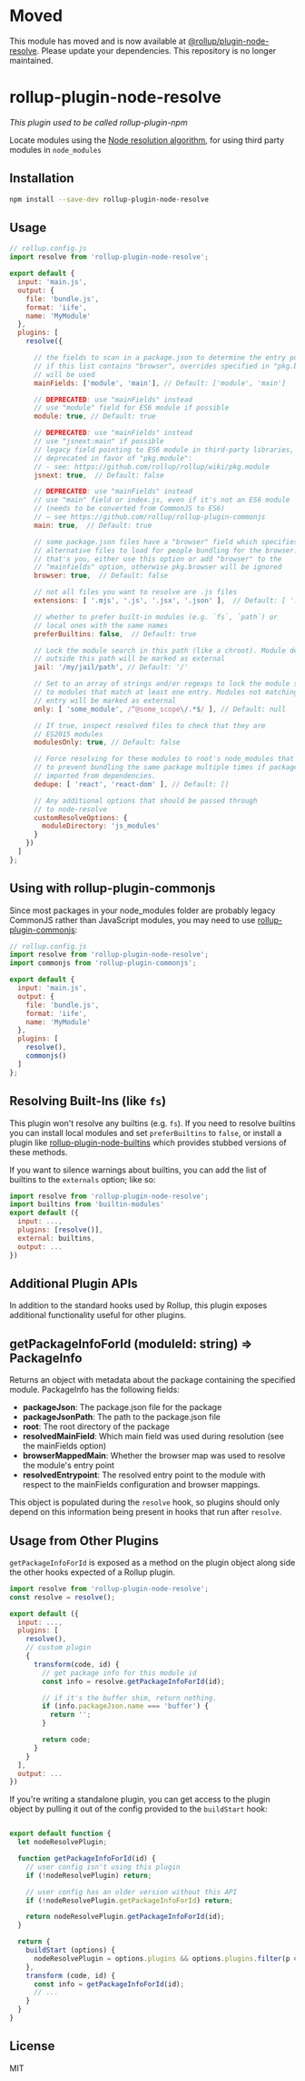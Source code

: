 # Moved

This module has moved and is now available at [@rollup/plugin-node-resolve](https://github.com/rollup/plugins). Please update your dependencies. This repository is no longer maintained.


# rollup-plugin-node-resolve

*This plugin used to be called rollup-plugin-npm*

Locate modules using the [Node resolution algorithm](https://nodejs.org/api/modules.html#modules_all_together), for using third party modules in `node_modules`

## Installation

```bash
npm install --save-dev rollup-plugin-node-resolve
```

## Usage

```js
// rollup.config.js
import resolve from 'rollup-plugin-node-resolve';

export default {
  input: 'main.js',
  output: {
    file: 'bundle.js',
    format: 'iife',
    name: 'MyModule'
  },
  plugins: [
    resolve({

      // the fields to scan in a package.json to determine the entry point
      // if this list contains "browser", overrides specified in "pkg.browser"
      // will be used
      mainFields: ['module', 'main'], // Default: ['module', 'main']

      // DEPRECATED: use "mainFields" instead
      // use "module" field for ES6 module if possible
      module: true, // Default: true

      // DEPRECATED: use "mainFields" instead
      // use "jsnext:main" if possible
      // legacy field pointing to ES6 module in third-party libraries,
      // deprecated in favor of "pkg.module":
      // - see: https://github.com/rollup/rollup/wiki/pkg.module
      jsnext: true,  // Default: false

      // DEPRECATED: use "mainFields" instead
      // use "main" field or index.js, even if it's not an ES6 module
      // (needs to be converted from CommonJS to ES6)
      // – see https://github.com/rollup/rollup-plugin-commonjs
      main: true,  // Default: true

      // some package.json files have a "browser" field which specifies
      // alternative files to load for people bundling for the browser. If
      // that's you, either use this option or add "browser" to the
      // "mainfields" option, otherwise pkg.browser will be ignored
      browser: true,  // Default: false

      // not all files you want to resolve are .js files
      extensions: [ '.mjs', '.js', '.jsx', '.json' ],  // Default: [ '.mjs', '.js', '.json', '.node' ]

      // whether to prefer built-in modules (e.g. `fs`, `path`) or
      // local ones with the same names
      preferBuiltins: false,  // Default: true

      // Lock the module search in this path (like a chroot). Module defined
      // outside this path will be marked as external
      jail: '/my/jail/path', // Default: '/'

      // Set to an array of strings and/or regexps to lock the module search
      // to modules that match at least one entry. Modules not matching any
      // entry will be marked as external
      only: [ 'some_module', /^@some_scope\/.*$/ ], // Default: null

      // If true, inspect resolved files to check that they are
      // ES2015 modules
      modulesOnly: true, // Default: false

      // Force resolving for these modules to root's node_modules that helps
      // to prevent bundling the same package multiple times if package is
      // imported from dependencies.
      dedupe: [ 'react', 'react-dom' ], // Default: []

      // Any additional options that should be passed through
      // to node-resolve
      customResolveOptions: {
        moduleDirectory: 'js_modules'
      }
    })
  ]
};
```

## Using with rollup-plugin-commonjs

Since most packages in your node_modules folder are probably legacy CommonJS rather than JavaScript modules, you may need to use [rollup-plugin-commonjs](https://github.com/rollup/rollup-plugin-commonjs):

```js
// rollup.config.js
import resolve from 'rollup-plugin-node-resolve';
import commonjs from 'rollup-plugin-commonjs';

export default {
  input: 'main.js',
  output: {
    file: 'bundle.js',
    format: 'iife',
    name: 'MyModule'
  },
  plugins: [
    resolve(),
    commonjs()
  ]
};
```

## Resolving Built-Ins (like `fs`)

This plugin won't resolve any builtins (e.g. `fs`). If you need to resolve builtins you can install local modules and set `preferBuiltins` to `false`, or install a plugin like [rollup-plugin-node-builtins](https://github.com/calvinmetcalf/rollup-plugin-node-builtins) which provides stubbed versions of these methods.

If you want to silence warnings about builtins, you can add the list of builtins to the `externals` option; like so:

```js
import resolve from 'rollup-plugin-node-resolve';
import builtins from 'builtin-modules'
export default ({
  input: ...,
  plugins: [resolve()],
  external: builtins,
  output: ...
})
```

## Additional Plugin APIs

In addition to the standard hooks used by Rollup, this plugin exposes additional functionality useful for other plugins.

## getPackageInfoForId (moduleId: string) => PackageInfo

Returns an object with metadata about the package containing the specified module. PackageInfo has the following fields:

* **packageJson**: The package.json file for the package
* **packageJsonPath**: The path to the package.json file
* **root**: The root directory of the package
* **resolvedMainField**: Which main field was used during resolution (see the mainFields option)
* **browserMappedMain**: Whether the browser map was used to resolve the module's entry point
* **resolvedEntrypoint**: The resolved entry point to the module with respect to the mainFields configuration and browser mappings.

This object is populated during the `resolve` hook, so plugins should only depend on this information being present in hooks that run after `resolve`.


## Usage from Other Plugins

`getPackageInfoForId` is exposed as a method on the plugin object along side the other hooks expected of a Rollup plugin.

```js
import resolve from 'rollup-plugin-node-resolve';
const resolve = resolve();

export default ({
  input: ...,
  plugins: [
    resolve(),
    // custom plugin
    {
      transform(code, id) {
        // get package info for this module id
        const info = resolve.getPackageInfoForId(id);

        // if it's the buffer shim, return nothing.
        if (info.packageJson.name === 'buffer') {
          return '';
        }

        return code;
      }
    }
  ],
  output: ...
})
```

If you're writing a standalone plugin, you can get access to the plugin object by pulling it out of the config provided to the `buildStart` hook:

```js

export default function {
  let nodeResolvePlugin;

  function getPackageInfoForId(id) {
    // user config isn't using this plugin
    if (!nodeResolvePlugin) return;

    // user config has an older version without this API
    if (!nodeResolvePlugin.getPackageInfoForId) return;

    return nodeResolvePlugin.getPackageInfoForId(id);
  }

  return {
    buildStart (options) {
      nodeResolvePlugin = options.plugins && options.plugins.filter(p => p.name === 'node-resolve')[0];
    },
    transform (code, id) {
      const info = getPackageInfoForId(id);
      // ...
    }
  }
}
```

## License

MIT
